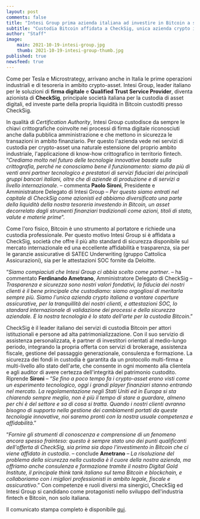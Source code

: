 ```yaml
---
layout: post
comments: false
title: "Intesi Group prima azienda italiana ad investire in Bitcoin a scopo di tesoreria"
subtitle: "Custodia Bitcoin affidata a CheckSig, unica azienda crypto in Italia con coperture assicurative e attestazioni SOC."
author: "Staff"
image:
    main: 2021-10-19-intesi-group.jpg
    thumb: 2021-10-19-intesi-group-thumb.jpg
published: true
newsfeed: true
---
```


Come per Tesla e Microstrategy, arrivano anche in Italia le prime operazioni industriali e di tesoreria in ambito crypto-asset. Intesi Group, leader italiano per le soluzioni di **firma digitale** e **Qualified Trust Service Provider**, diventa azionista di **CheckSig**, principale società italiana per la custodia di asset digitali, ed investe parte della propria liquidità in Bitcoin custoditi presso CheckSig.

In qualità di _Certification Authority_, Intesi Group custodisce da sempre le chiavi crittografiche coinvolte nei processi di firma digitale riconosciuti anche dalla pubblica amministrazione e che mettono in sicurezza le transazioni in ambito finanziario. Per questo l'azienda vede nei servizi di custodia per crypto-asset una naturale estensione del proprio ambito industriale, l'applicazione di know-how crittografico in territorio fintech.
“_Crediamo molto nel futuro delle tecnologie innovative basate sulla crittografia, perché ne conosciamo bene il funzionamento: siamo da più di venti anni partner tecnologico e prestatori di servizi fiduciari dei principali gruppi bancari italiani, oltre che di aziende di produzione e di servizi a livello internazionale_. – commenta **Paolo Sironi**, Presidente e Amministratore Delegato di Intesi Group – _Per questo siamo entrati nel capitale di CheckSig come azionisti ed abbiamo diversificato una parte della liquidità della nostra tesoreria investendo in Bitcoin, un asset decorrelato dagli strumenti finanziari tradizionali come azioni, titoli di stato, valute e materie prime_”.

Come l'oro fisico, Bitcoin è uno strumento al portatore e richiede una custodia professionale. Per questo motivo Intesi Group si è affidata a CheckSig, società che offre il più alto standard di sicurezza disponibile sul mercato internazionale ed una eccellente affidabilità e trasparenza, sia per le garanzie assicurative di SATEC Underwriting (gruppo Cattolica Assicurazioni), sia per le attestazioni SOC fornite da Deloitte.

“_Siamo compiaciuti che Intesi Group ci abbia scelto come partner_. – ha commentato **Ferdinando Ametrano**, Amministratore Delegato di CheckSig – _Trasparenza e sicurezza sono nostri valori fondativi, la fiducia dei nostri clienti è il bene principale che custodiamo: siamo orgogliosi di meritarla sempre più. Siamo l'unica azienda crypto italiana a vantare coperture assicurative, per la tranquillità dei nostri clienti, e attestazioni SOC, lo standard internazionale di validazione dei processi e della sicurezza aziendale. E la nostra tecnologia è lo stato dell'arte per la custodia Bitcoin_.”

CheckSig è il leader italiano dei servizi di custodia Bitcoin per attori istituzionali e persone ad alta patrimonializzazione. Con il suo servizio di assistenza personalizzata, è partner di investitori orientati al medio-lungo periodo, integrando la propria offerta con servizi di brokerage, assistenza fiscale, gestione del passaggio generazionale, consulenza e formazione. La sicurezza dei fondi in custodia è garantita da un protocollo multi-firma e multi-livello allo stato dell'arte, che consente in ogni momento alla clientela e agli auditor di avere certezza dell'integrità del patrimonio custodito.
Riprende **Sironi** – “_Se fino a poco tempo fa i crypto-asset erano visti come un esperimento tecnologico, oggi i grandi player finanziari stanno entrando nel mercato. La regolamentazione negli Stati Uniti ed in Europa si sta chiarendo sempre meglio, non è più il tempo di stare a guardare, almeno per chi è del settore e sa di cosa si tratta. Quando i nostri clienti avranno bisogno di supporto nella gestione dei cambiamenti portati da queste tecnologie innovative, noi saremo pronti con la nostra usuale competenza e affidabilità_.”

“_Fornire gli strumenti di conoscenza e comprensione di un fenomeno ancora spesso frainteso: questo è sempre stato uno dei punti qualificanti dell'offerta di CheckSig, sia prima sia dopo l'investimento in Bitcoin che ci viene affidato in custodia_. – conclude **Ametrano** – _La risoluzione del problema della sicurezza nella custodia è il cuore della nostra azienda, ma offriamo anche consulenza e formazione tramite il nostro Digital Gold Institute, il principale think tank italiano sul tema Bitcoin e blockchain, e collaboriamo con i migliori professionisti in ambito legale, fiscale e assicurativo_.”
Con competenze e ruoli diversi ma sinergici, CheckSig ed Intesi Group si candidano come protagonisti nello sviluppo dell'industria fintech e Bitcoin, non solo italiana.

Il comunicato stampa completo è disponibile [qui](https://checksig.com/wp-content/uploads/2021/10/20211019_CS_CheckSig_Intesi.pdf).
